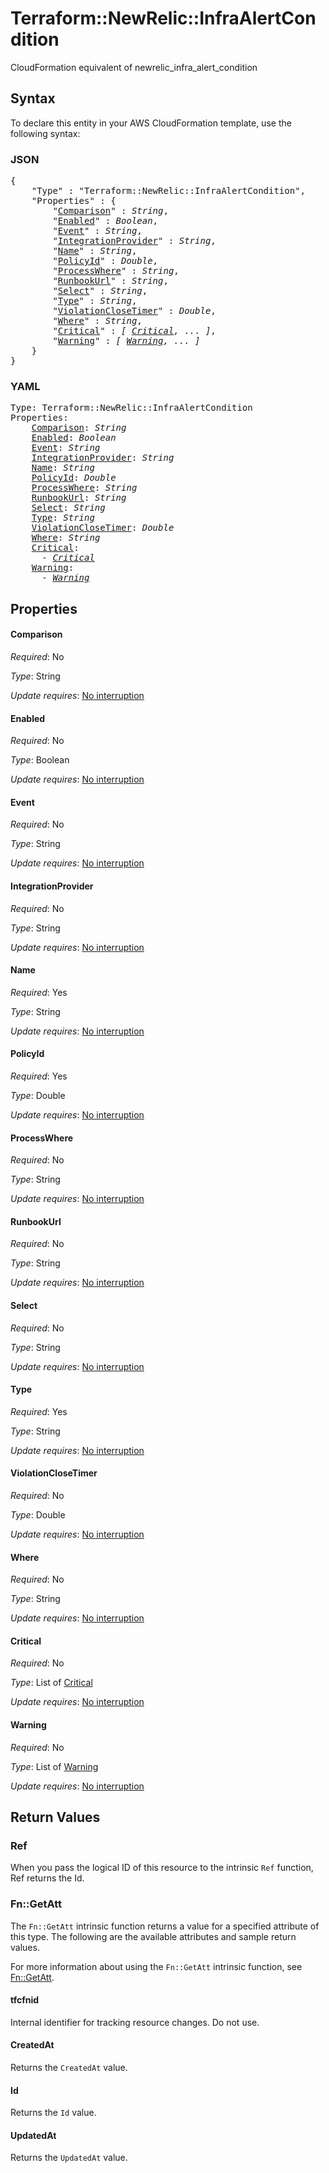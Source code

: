 # Terraform::NewRelic::InfraAlertCondition

CloudFormation equivalent of newrelic_infra_alert_condition

## Syntax

To declare this entity in your AWS CloudFormation template, use the following syntax:

### JSON

<pre>
{
    "Type" : "Terraform::NewRelic::InfraAlertCondition",
    "Properties" : {
        "<a href="#comparison" title="Comparison">Comparison</a>" : <i>String</i>,
        "<a href="#enabled" title="Enabled">Enabled</a>" : <i>Boolean</i>,
        "<a href="#event" title="Event">Event</a>" : <i>String</i>,
        "<a href="#integrationprovider" title="IntegrationProvider">IntegrationProvider</a>" : <i>String</i>,
        "<a href="#name" title="Name">Name</a>" : <i>String</i>,
        "<a href="#policyid" title="PolicyId">PolicyId</a>" : <i>Double</i>,
        "<a href="#processwhere" title="ProcessWhere">ProcessWhere</a>" : <i>String</i>,
        "<a href="#runbookurl" title="RunbookUrl">RunbookUrl</a>" : <i>String</i>,
        "<a href="#select" title="Select">Select</a>" : <i>String</i>,
        "<a href="#type" title="Type">Type</a>" : <i>String</i>,
        "<a href="#violationclosetimer" title="ViolationCloseTimer">ViolationCloseTimer</a>" : <i>Double</i>,
        "<a href="#where" title="Where">Where</a>" : <i>String</i>,
        "<a href="#critical" title="Critical">Critical</a>" : <i>[ <a href="critical.md">Critical</a>, ... ]</i>,
        "<a href="#warning" title="Warning">Warning</a>" : <i>[ <a href="warning.md">Warning</a>, ... ]</i>
    }
}
</pre>

### YAML

<pre>
Type: Terraform::NewRelic::InfraAlertCondition
Properties:
    <a href="#comparison" title="Comparison">Comparison</a>: <i>String</i>
    <a href="#enabled" title="Enabled">Enabled</a>: <i>Boolean</i>
    <a href="#event" title="Event">Event</a>: <i>String</i>
    <a href="#integrationprovider" title="IntegrationProvider">IntegrationProvider</a>: <i>String</i>
    <a href="#name" title="Name">Name</a>: <i>String</i>
    <a href="#policyid" title="PolicyId">PolicyId</a>: <i>Double</i>
    <a href="#processwhere" title="ProcessWhere">ProcessWhere</a>: <i>String</i>
    <a href="#runbookurl" title="RunbookUrl">RunbookUrl</a>: <i>String</i>
    <a href="#select" title="Select">Select</a>: <i>String</i>
    <a href="#type" title="Type">Type</a>: <i>String</i>
    <a href="#violationclosetimer" title="ViolationCloseTimer">ViolationCloseTimer</a>: <i>Double</i>
    <a href="#where" title="Where">Where</a>: <i>String</i>
    <a href="#critical" title="Critical">Critical</a>: <i>
      - <a href="critical.md">Critical</a></i>
    <a href="#warning" title="Warning">Warning</a>: <i>
      - <a href="warning.md">Warning</a></i>
</pre>

## Properties

#### Comparison

_Required_: No

_Type_: String

_Update requires_: [No interruption](https://docs.aws.amazon.com/AWSCloudFormation/latest/UserGuide/using-cfn-updating-stacks-update-behaviors.html#update-no-interrupt)

#### Enabled

_Required_: No

_Type_: Boolean

_Update requires_: [No interruption](https://docs.aws.amazon.com/AWSCloudFormation/latest/UserGuide/using-cfn-updating-stacks-update-behaviors.html#update-no-interrupt)

#### Event

_Required_: No

_Type_: String

_Update requires_: [No interruption](https://docs.aws.amazon.com/AWSCloudFormation/latest/UserGuide/using-cfn-updating-stacks-update-behaviors.html#update-no-interrupt)

#### IntegrationProvider

_Required_: No

_Type_: String

_Update requires_: [No interruption](https://docs.aws.amazon.com/AWSCloudFormation/latest/UserGuide/using-cfn-updating-stacks-update-behaviors.html#update-no-interrupt)

#### Name

_Required_: Yes

_Type_: String

_Update requires_: [No interruption](https://docs.aws.amazon.com/AWSCloudFormation/latest/UserGuide/using-cfn-updating-stacks-update-behaviors.html#update-no-interrupt)

#### PolicyId

_Required_: Yes

_Type_: Double

_Update requires_: [No interruption](https://docs.aws.amazon.com/AWSCloudFormation/latest/UserGuide/using-cfn-updating-stacks-update-behaviors.html#update-no-interrupt)

#### ProcessWhere

_Required_: No

_Type_: String

_Update requires_: [No interruption](https://docs.aws.amazon.com/AWSCloudFormation/latest/UserGuide/using-cfn-updating-stacks-update-behaviors.html#update-no-interrupt)

#### RunbookUrl

_Required_: No

_Type_: String

_Update requires_: [No interruption](https://docs.aws.amazon.com/AWSCloudFormation/latest/UserGuide/using-cfn-updating-stacks-update-behaviors.html#update-no-interrupt)

#### Select

_Required_: No

_Type_: String

_Update requires_: [No interruption](https://docs.aws.amazon.com/AWSCloudFormation/latest/UserGuide/using-cfn-updating-stacks-update-behaviors.html#update-no-interrupt)

#### Type

_Required_: Yes

_Type_: String

_Update requires_: [No interruption](https://docs.aws.amazon.com/AWSCloudFormation/latest/UserGuide/using-cfn-updating-stacks-update-behaviors.html#update-no-interrupt)

#### ViolationCloseTimer

_Required_: No

_Type_: Double

_Update requires_: [No interruption](https://docs.aws.amazon.com/AWSCloudFormation/latest/UserGuide/using-cfn-updating-stacks-update-behaviors.html#update-no-interrupt)

#### Where

_Required_: No

_Type_: String

_Update requires_: [No interruption](https://docs.aws.amazon.com/AWSCloudFormation/latest/UserGuide/using-cfn-updating-stacks-update-behaviors.html#update-no-interrupt)

#### Critical

_Required_: No

_Type_: List of <a href="critical.md">Critical</a>

_Update requires_: [No interruption](https://docs.aws.amazon.com/AWSCloudFormation/latest/UserGuide/using-cfn-updating-stacks-update-behaviors.html#update-no-interrupt)

#### Warning

_Required_: No

_Type_: List of <a href="warning.md">Warning</a>

_Update requires_: [No interruption](https://docs.aws.amazon.com/AWSCloudFormation/latest/UserGuide/using-cfn-updating-stacks-update-behaviors.html#update-no-interrupt)

## Return Values

### Ref

When you pass the logical ID of this resource to the intrinsic `Ref` function, Ref returns the Id.

### Fn::GetAtt

The `Fn::GetAtt` intrinsic function returns a value for a specified attribute of this type. The following are the available attributes and sample return values.

For more information about using the `Fn::GetAtt` intrinsic function, see [Fn::GetAtt](https://docs.aws.amazon.com/AWSCloudFormation/latest/UserGuide/intrinsic-function-reference-getatt.html).

#### tfcfnid

Internal identifier for tracking resource changes. Do not use.

#### CreatedAt

Returns the <code>CreatedAt</code> value.

#### Id

Returns the <code>Id</code> value.

#### UpdatedAt

Returns the <code>UpdatedAt</code> value.


